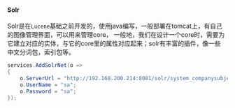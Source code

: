#### Solr
Solr是在`Lucene`基础之前开发的，使用java编写，一般部署在tomcat上，有自己的图像管理界面，可以用来管理core，
一般地，我们在设计一个core时，需要为它建立对应的实体，与它的core里的属性对应起来；solr有丰富的插件，像一些
中文分词包，索引包等。
```c#
services.AddSolrNet(o =>
{
    o.ServerUrl = "http://192.168.200.214:8081/solr/system_companysubject";
    o.UserName = "sa";
    o.Password = "sa";
});
```